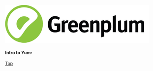 ![Greenplum](https://github.com/syuja/GreenPlumSetup/blob/master/img/greenplum-logo.png)
<a id='top'></a>  

#### Intro to Yum:  



[Top](#top)
